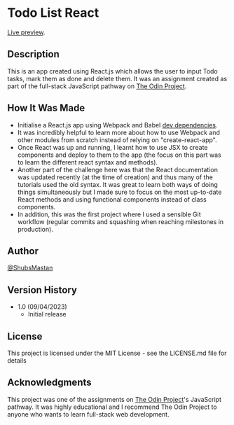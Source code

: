 # Todo List React

[Live preview](https://shubsmastan-todo-list-react.netlify.app/).

## Description

This is an app created using React.js which allows the user to input Todo tasks, mark them as done and delete them. It was an assignment created as part of the full-stack JavaScript pathway on [The Odin Project](https://www.theodinproject.com/).

## How It Was Made

- Initialise a React.js app using Webpack and Babel [dev dependencies](https://www.youtube.com/watch?v=h3LpsM42s5o).
- It was incredibly helpful to learn more about how to use Webpack and other modules from scratch instead of relying on "create-react-app".
- Once React was up and running, I learnt how to use JSX to create components and deploy to them to the app (the focus on this part was to learn the different react syntax and methods).
- Another part of the challenge here was that the React documentation was updated recently (at the time of creation) and thus many of the tutorials used the old syntax. It was great to learn both ways of doing things simultaneously but I made sure to focus on the most up-to-date React methods and using functional components instead of class components.
- In addition, this was the first project where I used a sensible Git workflow (regular commits and squashing when reaching milestones in production).

## Author

[@ShubsMastan](https://github.com/shubsmastan)

## Version History

- 1.0 (09/04/2023)
  - Initial release

## License

This project is licensed under the MIT License - see the LICENSE.md file for details

## Acknowledgments

This project was one of the assignments on [The Odin Project](https://www.theodinproject.com)'s JavaScript pathway. It was highly educational and I recommend The Odin Project to anyone who wants to learn full-stack web development.
